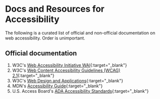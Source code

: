 # Docs and Resources for Accessibility

The following is a curated list of official and non-official documentation on web accessibility. Order is unimportant.

## Official documentation

1. W3C's [Web Accessibility Initiative WAI](https://www.w3.org/WAI/standards-guidelines/aria/){:target="_blank"}
2. W3C's [Web Content Accessibility Guidelines (WCAG) 2.1](https://www.w3.org/WAI/standards-guidelines/aria/){:target="_blank"}
3. W3C's [Web Design and Applications](https://www.w3.org/standards/webdesign/){:target="_blank"}
4. MDN's [Accessibility Guide](https://developer.mozilla.org/en-US/docs/Web/Accessibility/){:target="_blank"}
5. U.S. Access Board's [ADA Accessibility Standards](https://www.access-board.gov/ada/){:target="_blank"}